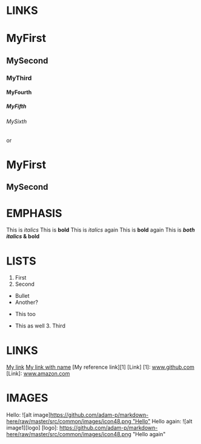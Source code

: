 **LINKS**
===

# MyFirst
## MySecond
### MyThird
#### MyFourth
##### MyFifth
###### MySixth

or

MyFirst
===
MySecond
---


**EMPHASIS**
===

This is *italics*
This is **bold**
This is _italics_ again
This is __bold__ again
This is __*both* _italics_ & **bold**__


**LISTS**
===

1. First
2. Second
  * Bullet
* Another?
+ This too
- This as well
  3. Third


**LINKS**
===

[My link](www.google.com)
[My link with name](www.google.com "MyName")
[My reference link][1]
[Link]
[1]: www.github.com
[Link]: www.amazon.com


**IMAGES**
===
Hello: ![alt image][https://github.com/adam-p/markdown-here/raw/master/src/common/images/icon48.png "Hello"](www.google.com)
Hello again: ![alt image1][logo]
[logo]: https://github.com/adam-p/markdown-here/raw/master/src/common/images/icon48.png "Hello again"

